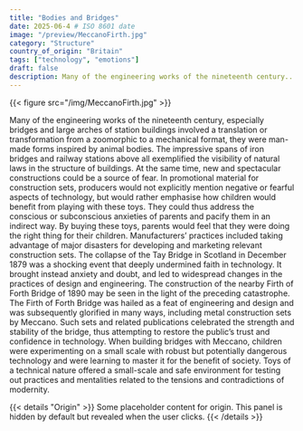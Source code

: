 ```yaml
---
title: "Bodies and Bridges"
date: 2025-06-4 # ISO 8601 date
image: "/preview/MeccanoFirth.jpg"
category: "Structure"
country_of_origin: "Britain"
tags: ["technology", "emotions"]
draft: false
description: Many of the engineering works of the nineteenth century...
---
```


{{< figure src="/img/MeccanoFirth.jpg" >}}

Many of the engineering works of the nineteenth century, especially bridges and large arches of station buildings involved a translation or transformation from a zoomorphic to a mechanical format, they were man-made forms inspired by animal bodies. The impressive spans of iron bridges and railway stations above all exemplified the visibility of natural laws in the structure of buildings. At the same time, new and spectacular constructions could be a source of fear. In promotional material for construction sets, producers would not explicitly mention negative or fearful aspects of technology, but would rather emphasise how children would benefit from playing with these toys. They could thus address the conscious or subconscious anxieties of parents and pacify them in an indirect way. By buying these toys, parents would feel that they were doing the right thing for their children. Manufacturers’ practices included taking advantage of major disasters for developing and marketing relevant construction sets. The collapse of the Tay Bridge in Scotland in December 1879 was a shocking event that deeply undermined faith in technology. It brought instead anxiety and doubt, and led to widespread changes in the practices of design and engineering. The construction of the nearby Firth of Forth Bridge of 1890 may be seen in the light of the preceding catastrophe. The Firth of Forth Bridge was hailed as a feat of engineering and design and was subsequently glorified in many ways, including metal construction sets by Meccano. Such sets and related publications celebrated the strength and stability of the bridge, thus attempting to restore the public’s trust and confidence in technology. When building bridges with Meccano, children were experimenting on a small scale with robust but potentially dangerous technology and were learning to master it for the benefit of society. Toys of a technical nature offered a small-scale and safe environment for testing out practices and mentalities related to the tensions and contradictions of modernity.


{{< details "Origin" >}}
Some placeholder content for origin. This panel is hidden by default but revealed when the user clicks.
{{< /details >}}

